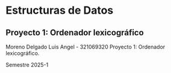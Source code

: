 Estructuras de Datos
====================

Proyecto 1: Ordenador lexicográfico
--------------------

Moreno Delgado Luis Angel - 321069320
Proyecto 1: Ordenador lexicográfico.

Semestre 2025-1

